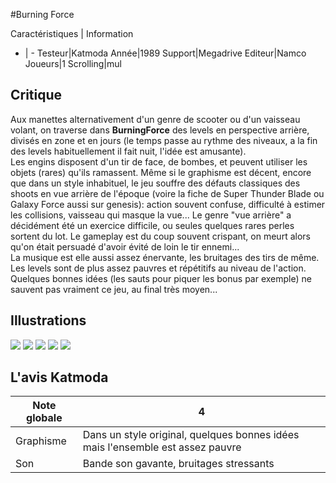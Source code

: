 #Burning Force

Caractéristiques | Information
- | -
Testeur|Katmoda
Année|1989
Support|Megadrive
Editeur|Namco
Joueurs|1
Scrolling|mul

## Critique
Aux manettes alternativement d'un genre de scooter ou d'un vaisseau volant, on traverse dans <b>BurningForce</b> des levels en perspective arrière, divisés en zone et en jours (le temps passe au rythme des niveaux, a la fin des levels habituellement il fait nuit, l'idée est amusante).<br/>Les engins disposent d'un tir de face, de bombes, et peuvent utiliser les objets (rares) qu'ils ramassent. Même si le graphisme est décent, encore que dans un style inhabituel, le jeu souffre des défauts classiques des shoots en vue arrière de l'époque (voire la fiche de Super Thunder Blade ou Galaxy Force aussi sur genesis): action souvent confuse, difficulté à estimer les collisions, vaisseau qui masque la vue... Le genre "vue arrière" a décidément été un exercice difficile, ou seules quelques rares perles sortent du lot. Le gameplay est du coup souvent crispant, on meurt alors qu'on était persuadé d'avoir évité de loin le tir ennemi...<br/>La musique est elle aussi assez énervante, les bruitages des tirs de même. Les levels sont de plus assez pauvres et répétitifs au niveau de l'action. Quelques bonnes idées (les sauts pour piquer les bonus par exemple) ne sauvent pas vraiment ce jeu, au final très moyen...

## Illustrations
![](http://www.shmup.com/images/thumbs/burningforce.gif)
![](http://www.shmup.com/images/thumbs/burningforce-2.gif)
![](http://www.shmup.com/images/thumbs/)
![](http://www.shmup.com/images/thumbs/)
![](http://www.shmup.com/images/thumbs/)

## L'avis Katmoda
Note globale|4
-|-
Graphisme|Dans un style original, quelques bonnes idées mais l'ensemble est assez pauvre
Son|Bande son gavante, bruitages stressants
